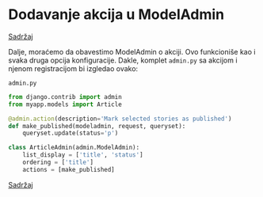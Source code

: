 
# Dodavanje akcija u ModelAdmin

[Sadržaj](00_sadrzaj.md)

Dalje, moraćemo da obavestimo ModelAdmin o akciji. Ovo funkcioniše kao i svaka druga opcija konfiguracije. Dakle, komplet `admin.py` sa akcijom i njenom registracijom bi izgledao ovako:

`admin.py`

```py
from django.contrib import admin
from myapp.models import Article

@admin.action(description='Mark selected stories as published')
def make_published(modeladmin, request, queryset):
    queryset.update(status='p')

class ArticleAdmin(admin.ModelAdmin):
    list_display = ['title', 'status']
    ordering = ['title']
    actions = [make_published]
```

[Sadržaj](00_sadrzaj.md)
